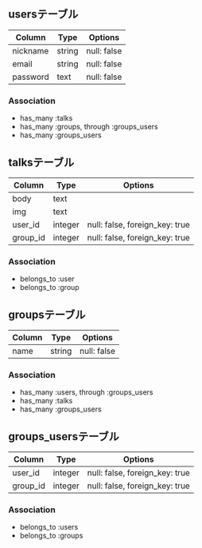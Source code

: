 <!-- # README

This README would normally document whatever steps are necessary to get the
application up and running.

Things you may want to cover:

* Ruby version

* System dependencies

* Configuration

* Database creation

* Database initialization

* How to run the test suite

* Services (job queues, cache servers, search engines, etc.)

* Deployment instructions

* ... -->

## usersテーブル
|Column|Type|Options|
|------|----|-------|
|nickname|string|null: false|
|email|string|null: false|
|password|text|null: false|
### Association
- has_many :talks
- has_many :groups, through :groups_users
- has_many :groups_users


## talksテーブル
|Column|Type|Options|
|------|----|-------|
|body|text||
|img|text||
|user_id|integer|null: false, foreign_key: true|
|group_id|integer|null: false, foreign_key: true|
### Association
- belongs_to :user
- belongs_to :group


## groupsテーブル
|Column|Type|Options|
|------|----|-------|
|name|string|null: false|
### Association
- has_many :users, through :groups_users
- has_many :talks
- has_many :groups_users


## groups_usersテーブル
|Column|Type|Options|
|------|----|-------|
|user_id|integer|null: false, foreign_key: true|
|group_id|integer|null: false, foreign_key: true|
### Association
- belongs_to :users
- belongs_to :groups